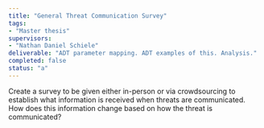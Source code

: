 ```yaml
---
title: "General Threat Communication Survey"
tags: 
- "Master thesis"
supervisors:
- "Nathan Daniel Schiele"
deliverable: "ADT parameter mapping. ADT examples of this. Analysis."
completed: false
status: "a"
---
```


Create a survey to be given either in-person or via crowdsourcing to establish what information is received when threats are communicated. How does this information change based on how the threat is communicated?
